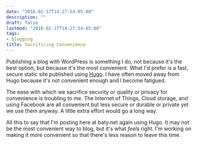 ```yaml
---
date: "2018-02-17T14:27:54-05:00"
description: ""
draft: false
lastmod: "2018-02-17T14:27:54-05:00"
tags:
- blogging
title: Sacrificing Convenience
---
```


Publishing a blog with WordPress is something I do, not because it's the best option, but because it's the most convenient. What I'd prefer is a fast, secure static site published using [Hugo](http://gohugo.io/). I have often moved away from Hugo because it's not convenient enough and I become fatigued.

The ease with which we sacrifice security or quality or privacy for convenience is troubling to me. The Internet of Things, Cloud storage, and using Facebook are all convenient but less secure or durable or private yet we use them anyway. A little extra effort would go a long way.

All this to say that I'm posting here at baty.net again using Hugo. It may not be the most convenient way to blog, but it's what _feels_ right. I'm working on making it more convenient so that there's less reason to leave this time.
